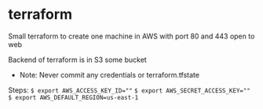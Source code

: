 # terraform

Small terraform to create one machine in AWS with port 80 and 443 open to web

Backend of terraform is in S3 some bucket 

* Note: Never commit any credentials or terraform.tfstate

Steps:
` $ export AWS_ACCESS_KEY_ID="" `
` $ export AWS_SECRET_ACCESS_KEY="" `
` $ export AWS_DEFAULT_REGION=us-east-1 `